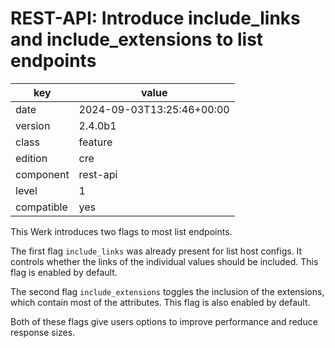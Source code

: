 [//]: # (werk v2)
# REST-API: Introduce include_links and include_extensions to list endpoints

key        | value
---------- | ---
date       | 2024-09-03T13:25:46+00:00
version    | 2.4.0b1
class      | feature
edition    | cre
component  | rest-api
level      | 1
compatible | yes

This Werk introduces two flags to most list endpoints.

The first flag `include_links` was already present for list host configs. It
controls whether the links of the individual values should be included.
This flag is enabled by default.

The second flag `include_extensions` toggles the inclusion of the extensions,
which contain most of the attributes. This flag is also enabled by default.

Both of these flags give users options to improve performance and reduce
response sizes.
